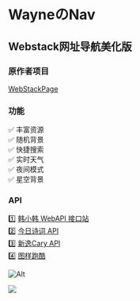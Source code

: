 <p>
<strong><h1>WayneのNav</h1></strong>
</p>

## Webstack网址导航美化版

<!-- ### Demo

[➡️ WayneのNav](https://waynenav.netlify.app) -->

### 原作者项目

[WebStackPage](https://github.com/WebStackPage/WebStackPage.github.io)

### 功能

✅ 丰富资源     
✅ 随机背景   
✅ 快捷搜索      
✅ 实时天气          
✅ 夜间模式     
✅ 星空背景     

### API

1️⃣ [韩小韩 WebAPI 接口站](https://api.vvhan.com/)     
2️⃣ [今日诗词 API](https://www.jinrishici.com/)     
3️⃣ [新逸Cary API](https://api.xinac.net/)    
4️⃣ [图样跑酷](https://bing.img.run/api.html)    

![Alt](https://repobeats.axiom.co/api/embed/c2e76567810bef1e9530a1d532a6e83385658d6e.svg "Repobeats analytics image")

<a title="Copyright" target="_blank" href="https://kong.pub/"><img src="https://img.shields.io/badge/Copyright%20%C2%A9%202022--2024-Wayne-red"></a>